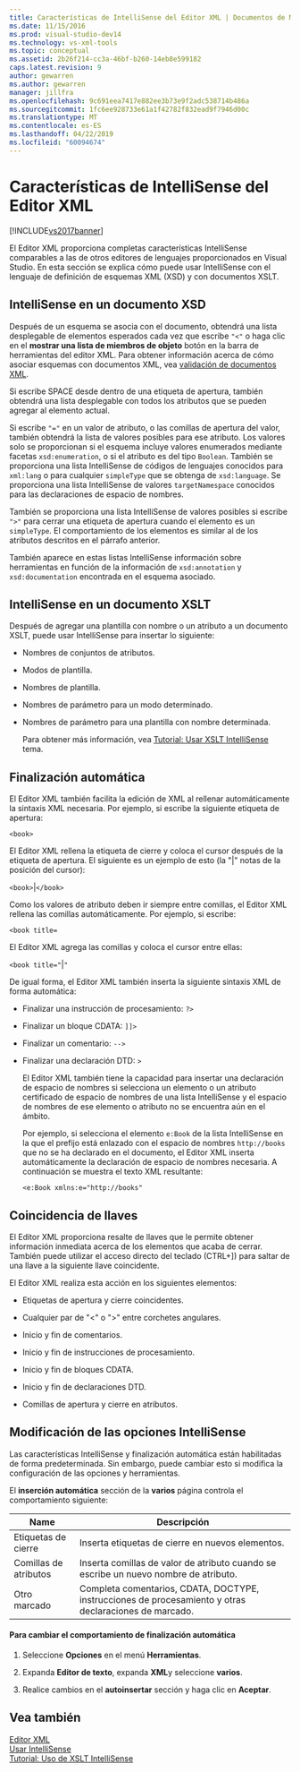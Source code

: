 ```yaml
---
title: Características de IntelliSense del Editor XML | Documentos de Microsoft
ms.date: 11/15/2016
ms.prod: visual-studio-dev14
ms.technology: vs-xml-tools
ms.topic: conceptual
ms.assetid: 2b26f214-cc3a-46bf-b260-14eb8e599182
caps.latest.revision: 9
author: gewarren
ms.author: gewarren
manager: jillfra
ms.openlocfilehash: 9c691eea7417e882ee3b73e9f2adc538714b486a
ms.sourcegitcommit: 1fc6ee928733e61a1f42782f832ead9f7946d00c
ms.translationtype: MT
ms.contentlocale: es-ES
ms.lasthandoff: 04/22/2019
ms.locfileid: "60094674"
---
```

# <a name="xml-editor-intellisense-features"></a>Características de IntelliSense del Editor XML
[!INCLUDE[vs2017banner](../includes/vs2017banner.md)]

El Editor XML proporciona completas características IntelliSense comparables a las de otros editores de lenguajes proporcionados en Visual Studio. En esta sección se explica cómo puede usar IntelliSense con el lenguaje de definición de esquemas XML (XSD) y con documentos XSLT.  
  
## <a name="intellisense-in-an-xsd-document"></a>IntelliSense en un documento XSD  
 Después de un esquema se asocia con el documento, obtendrá una lista desplegable de elementos esperados cada vez que escribe `"<"` o haga clic en el **mostrar una lista de miembros de objeto** botón en la barra de herramientas del editor XML. Para obtener información acerca de cómo asociar esquemas con documentos XML, vea [validación de documentos XML](../xml-tools/xml-document-validation.md).  
  
 Si escribe SPACE desde dentro de una etiqueta de apertura, también obtendrá una lista desplegable con todos los atributos que se pueden agregar al elemento actual.  
  
 Si escribe `"="` en un valor de atributo, o las comillas de apertura del valor, también obtendrá la lista de valores posibles para ese atributo. Los valores solo se proporcionan si el esquema incluye valores enumerados mediante facetas `xsd:enumeration`, o si el atributo es del tipo `Boolean`. También se proporciona una lista IntelliSense de códigos de lenguajes conocidos para `xml:lang` o para cualquier `simpleType` que se obtenga de `xsd:language`. Se proporciona una lista IntelliSense de valores `targetNamespace` conocidos para las declaraciones de espacio de nombres.  
  
 También se proporciona una lista IntelliSense de valores posibles si escribe `">"` para cerrar una etiqueta de apertura cuando el elemento es un `simpleType`. El comportamiento de los elementos es similar al de los atributos descritos en el párrafo anterior.  
  
 También aparece en estas listas IntelliSense información sobre herramientas en función de la información de `xsd:annotation` y `xsd:documentation` encontrada en el esquema asociado.  
  
## <a name="intellisense-in-an-xslt-document"></a>IntelliSense en un documento XSLT  
 Después de agregar una plantilla con nombre o un atributo a un documento XSLT, puede usar IntelliSense para insertar lo siguiente:  
  
- Nombres de conjuntos de atributos.  
  
- Modos de plantilla.  
  
- Nombres de plantilla.  
  
- Nombres de parámetro para un modo determinado.  
  
- Nombres de parámetro para una plantilla con nombre determinada.  
  
  Para obtener más información, vea [Tutorial: Usar XSLT IntelliSense](../xml-tools/walkthrough-using-xslt-intellisense.md) tema.  
  
## <a name="auto-completion"></a>Finalización automática  
 El Editor XML también facilita la edición de XML al rellenar automáticamente la sintaxis XML necesaria. Por ejemplo, si escribe la siguiente etiqueta de apertura:  
  
 `<book>`  
  
 El Editor XML rellena la etiqueta de cierre y coloca el cursor después de la etiqueta de apertura. El siguiente es un ejemplo de esto (la "&#124;" notas de la posición del cursor):  
  
 `<book>`&#124;`</book>`  
  
 Como los valores de atributo deben ir siempre entre comillas, el Editor XML rellena las comillas automáticamente. Por ejemplo, si escribe:  
  
 `<book title=`  
  
 El Editor XML agrega las comillas y coloca el cursor entre ellas:  
  
 `<book title="`&#124;`"`  
  
 De igual forma, el Editor XML también inserta la siguiente sintaxis XML de forma automática:  
  
- Finalizar una instrucción de procesamiento: `?>`  
  
- Finalizar un bloque CDATA: `]]>`  
  
- Finalizar un comentario: `-->`  
  
- Finalizar una declaración DTD: `>`  
  
  El Editor XML también tiene la capacidad para insertar una declaración de espacio de nombres si selecciona un elemento o un atributo certificado de espacio de nombres de una lista IntelliSense y el espacio de nombres de ese elemento o atributo no se encuentra aún en el ámbito.  
  
  Por ejemplo, si selecciona el elemento `e:Book` de la lista IntelliSense en la que el prefijo está enlazado con el espacio de nombres `http://books` que no se ha declarado en el documento, el Editor XML inserta automáticamente la declaración de espacio de nombres necesaria. A continuación se muestra el texto XML resultante:  
  
  `<e:Book xmlns:e="http://books"`  
  
## <a name="brace-matching"></a>Coincidencia de llaves  
 El Editor XML proporciona resalte de llaves que le permite obtener información inmediata acerca de los elementos que acaba de cerrar. También puede utilizar el acceso directo del teclado (CTRL+]) para saltar de una llave a la siguiente llave coincidente.  
  
 El Editor XML realiza esta acción en los siguientes elementos:  
  
- Etiquetas de apertura y cierre coincidentes.  
  
- Cualquier par de "\<" o ">" entre corchetes angulares.  
  
- Inicio y fin de comentarios.  
  
- Inicio y fin de instrucciones de procesamiento.  
  
- Inicio y fin de bloques CDATA.  
  
- Inicio y fin de declaraciones DTD.  
  
- Comillas de apertura y cierre en atributos.  
  
## <a name="modifying-the-intellisense-options"></a>Modificación de las opciones IntelliSense  
 Las características IntelliSense y finalización automática están habilitadas de forma predeterminada. Sin embargo, puede cambiar esto si modifica la configuración de las opciones y herramientas.  
  
 El **inserción automática** sección de la **varios** página controla el comportamiento siguiente:  
  
|Name|Descripción|  
|----------|-----------------|  
|Etiquetas de cierre|Inserta etiquetas de cierre en nuevos elementos.|  
|Comillas de atributos|Inserta comillas de valor de atributo cuando se escribe un nuevo nombre de atributo.|  
|Otro marcado|Completa comentarios, CDATA, DOCTYPE, instrucciones de procesamiento y otras declaraciones de marcado.|  
  
#### <a name="to-change-the-auto-completion-behavior"></a>Para cambiar el comportamiento de finalización automática  
  
1. Seleccione **Opciones** en el menú **Herramientas**.  
  
2. Expanda **Editor de texto**, expanda **XML**y seleccione **varios**.  
  
3. Realice cambios en el **autoinsertar** sección y haga clic en **Aceptar**.  
  
## <a name="see-also"></a>Vea también  
 [Editor XML](../xml-tools/xml-editor.md)   
 [Usar IntelliSense](../ide/using-intellisense.md)   
 [Tutorial: Uso de XSLT IntelliSense](../xml-tools/walkthrough-using-xslt-intellisense.md)
